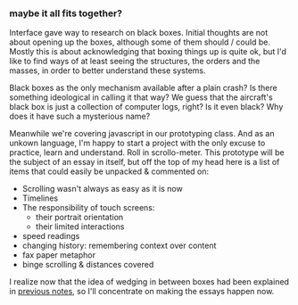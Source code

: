 ### maybe it all fits together?

Interface gave way to research on black boxes. Initial thoughts are not about opening up the boxes, although some of them should / could be. Mostly this is about acknowledging that boxing things up is quite ok, but I'd like to find ways of at least seeing the structures, the orders and the masses, in order to better understand these systems.

Black boxes as the only mechanism available after a plain crash? Is there something ideological in calling it that way? We guess that the aircraft's black box is just a collection of computer logs, right? Is it even black? Why does it have such a mysterious name?

Meanwhile we're covering javascript in our prototyping class. And as an unkown language, I'm happy to start a project with the only excuse to practice, learn and understand. Roll in scrollo-meter. This prototype will be the subject of an essay in itself, but off the top of my head here is a list of items that could easily be unpacked & commented on:
* Scrolling wasn't always as easy as it is now
* Timelines
* The responsibility of touch screens:
  * their portrait orientation
  * their limited interactions
* speed readings
* changing history: remembering context over content
* fax paper metaphor
* binge scrolling & distances covered

I realize now that the idea of wedging in between boxes had been explained in [previous notes](2016_03_07_Monday-notes.md), so I'll concentrate on making the essays happen now.
